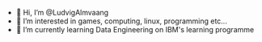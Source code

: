 - 👋 Hi, I’m @LudvigAlmvaang
- 👀 I’m interested in games, computing, linux, programming etc...
- 🌱 I’m currently learning Data Engineering on IBM's learning programme
<!---
- 💞️ I’m looking to collaborate on ..
- 📫 How to reach me ...
- 😄 Pronouns: ...
- ⚡ Fun fact: ...
--->

<!---
LudvigAlmvaang/LudvigAlmvaang is a ✨ special ✨ repository because its `README.md` (this file) appears on your GitHub profile.
You can click the Preview link to take a look at your changes.
--->
